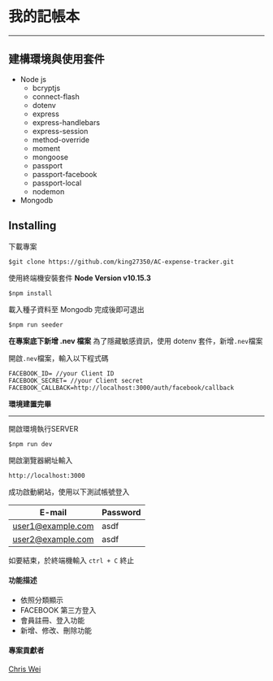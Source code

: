 # 我的記帳本


---

## 建構環境與使用套件
+ Node js
  - bcryptjs
  - connect-flash
  - dotenv
  - express
  - express-handlebars
  - express-session
  - method-override
  - moment
  - mongoose
  - passport
  - passport-facebook
  - passport-local
  - nodemon
+ Mongodb

## Installing 
下載專案
```
$git clone https://github.com/king27350/AC-expense-tracker.git
```
使用終端機安裝套件
**Node Version v10.15.3**
```
$npm install
```
載入種子資料至 Mongodb 完成後即可退出
```
$npm run seeder
```

**在專案底下新增 .nev 檔案**
為了隱藏敏感資訊，使用 dotenv 套件，新增```.nev```檔案

開啟```.nev```檔案，輸入以下程式碼
```
FACEBOOK_ID= //your Client ID
FACEBOOK_SECRET= //your Client secret
FACEBOOK_CALLBACK=http://localhost:3000/auth/facebook/callback

```
**環境建置完畢**

---


開啟環境執行SERVER
```
$npm run dev
```
開啟瀏覽器網址輸入
```
http://localhost:3000
```
成功啟動網站，使用以下測試帳號登入

| E-mail | Password |
| ------ | ----------- |
| user1@example.com   | asdf |
| user2@example.com | asdf |

如要結束，於終端機輸入 ```ctrl + C``` 終止 

#### 功能描述
+ 依照分類顯示
+ FACEBOOK 第三方登入
+ 會員註冊、登入功能
+ 新增、修改、刪除功能



#### 專案貢獻者
[Chris Wei](https://github.com/king27350)
